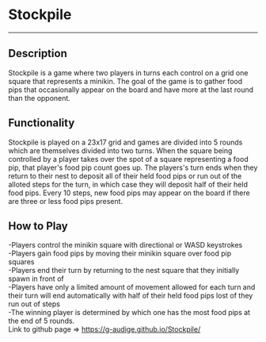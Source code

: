 # **Stockpile**
---

## **Description**
Stockpile is a game where two players in turns each control on a grid one square that represents a minikin. The goal of the game is to gather food pips that occasionally appear on the board and have more at the last round than the opponent.

## **Functionality**
Stockpile is played on a 23x17 grid and games are divided into 5 rounds which are themselves divided into two turns. When the square being controlled by a player takes over the spot of a square representing a food pip, that player's food pip count goes up. The players's turn ends when they return to their nest to deposit all of their held food pips or run out of the alloted steps for the turn, in which case they will deposit half of their held food pips. Every 10 steps, new food pips may appear on the board if there are three or less food pips present.

## **How to Play**
-Players control the minikin square with directional or WASD keystrokes <br>
-Players gain food pips by moving their minikin square over food pip squares <br>
-Players end their turn by returning to the nest square that they initially spawn in front of <br>
-Players have only a limited amount of movement allowed for each turn and their turn will end automatically with half of their held food pips lost of they run out of steps <br>
-The winning player is determined by which one has the most food pips at the end of 5 rounds. <br>
Link to github page => https://g-audige.github.io/Stockpile/